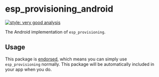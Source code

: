 # esp_provisioning_android

[![style: very good analysis][very_good_analysis_badge]][very_good_analysis_link]

The Android implementation of `esp_provisioning`.

## Usage

This package is [endorsed][endorsed_link], which means you can simply use `esp_provisioning`
normally. This package will be automatically included in your app when you do.

[endorsed_link]: https://flutter.dev/docs/development/packages-and-plugins/developing-packages#endorsed-federated-plugin
[very_good_analysis_badge]: https://img.shields.io/badge/style-very_good_analysis-B22C89.svg
[very_good_analysis_link]: https://pub.dev/packages/very_good_analysis